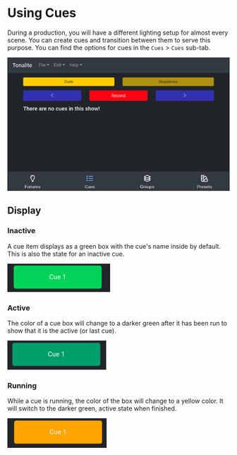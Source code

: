 # Using Cues

During a production, you will have a different lighting setup for almost every scene. You can create cues and transition between them to serve this purpose. You can find the options for cues in the `Cues` > `Cues` sub-tab.

![Cues UI tab](../images/cues.png)

## Display

### Inactive

A cue item displays as a green box with the cue's name inside by default. This is also the state for an inactive cue.

![Inactiuve cue item](../images/inactive_cue.png)

### Active

The color of a cue box will change to a darker green after it has been run to show that it is the active (or last cue).

![Active cue item](../images/active_cue.png)

### Running

While a cue is running, the color of the box will change to a yellow color. It will switch to the darker green, active state when finished.

![Running cue item](../images/running_cue.png)